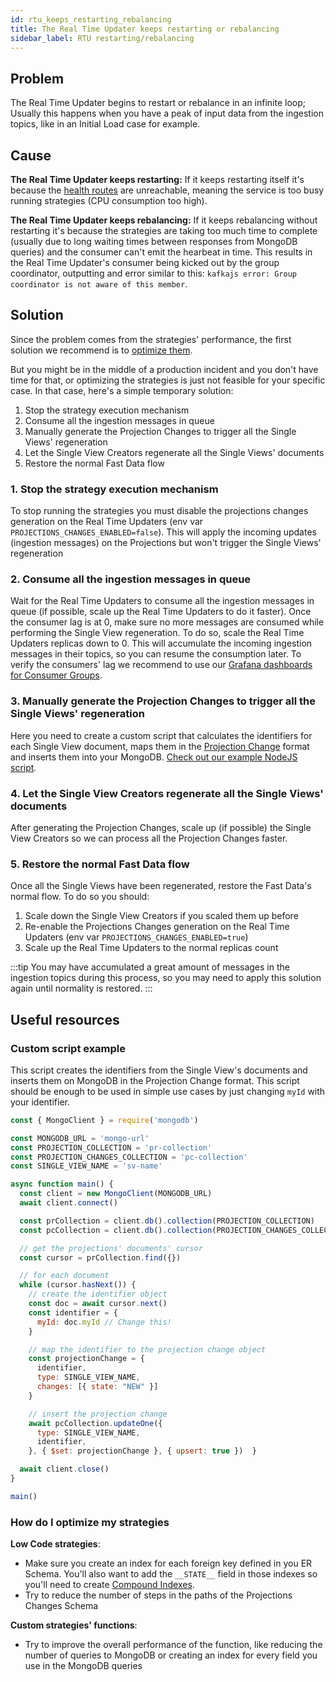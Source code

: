 ```yaml
---
id: rtu_keeps_restarting_rebalancing
title: The Real Time Updater keeps restarting or rebalancing
sidebar_label: RTU restarting/rebalancing
---
```


## Problem

The Real Time Updater begins to restart or rebalance in an infinite loop; Usually this happens when you have a peak of input data from the ingestion topics, like in an Initial Load case for example.

## Cause

**The Real Time Updater keeps restarting:** If it keeps restarting itself it's because the [health routes](/guidelines/microservice_vademecum.md#health-routes) are unreachable, meaning the service is too busy running strategies (CPU consumption too high).

**The Real Time Updater keeps rebalancing:** If it keeps rebalancing without restarting it's because the strategies are taking too much time to complete (usually due to long waiting times between responses from MongoDB queries) and the consumer can't emit the hearbeat in time. This results in the Real Time Updater's consumer being kicked out by the group coordinator, outputting and error similar to this: `kafkajs error: Group coordinator is not aware of this member`.

## Solution

Since the problem comes from the strategies' performance, the first solution we recommend is to  [optimize them](#how-do-i-optimize-my-strategies).

But you might be in the middle of a production incident and you don't have time for that, or optimizing the strategies is just not feasible for your specific case. 
In that case, here's a simple temporary solution:

1. Stop the strategy execution mechanism
2. Consume all the ingestion messages in queue
3. Manually generate the Projection Changes to trigger all the Single Views' regeneration
4. Let the Single View Creators regenerate all the Single Views' documents
5. Restore the normal Fast Data flow

### 1. Stop the strategy execution mechanism

To stop running the strategies you must disable the projections changes generation on the Real Time Updaters (env var `PROJECTIONS_CHANGES_ENABLED=false`). This will apply the incoming updates (ingestion messages) on the Projections but won't trigger the Single Views' regeneration

### 2. Consume all the ingestion messages in queue

Wait for the Real Time Updaters to consume all the ingestion messages in queue (if possible, scale up the Real Time Updaters to do it faster). Once the consumer lag is at 0, make sure no more messages are consumed while performing the Single View regeneration. To do so, scale the Real Time Updaters replicas down to 0. This will accumulate the incoming ingestion messages in their topics, so you can resume the consumption later. To verify the consumers' lag we recommend to use our [Grafana dashboards for Consumer Groups](/fast_data/monitoring/dashboards/consumer_groups.md).

### 3. Manually generate the Projection Changes to trigger all the Single Views' regeneration

Here you need to create a custom script that calculates the identifiers for each Single View document, maps them in the [Projection Change](/fast_data/inputs_and_outputs.md#projection-change) format and inserts them into your MongoDB. [Check out our example NodeJS script](#custom-script-example).

### 4. Let the Single View Creators regenerate all the Single Views' documents

After generating the Projection Changes, scale up (if possible) the Single View Creators so we can process all the Projection Changes faster.

### 5. Restore the normal Fast Data flow

Once all the Single Views have been regenerated, restore the Fast Data's normal flow. To do so you should:
1. Scale down the Single View Creators if you scaled them up before
2. Re-enable the Projections Changes generation on the Real Time Updaters (env var `PROJECTIONS_CHANGES_ENABLED=true`)
3. Scale up the Real Time Updaters to the normal replicas count

:::tip
You may have accumulated a great amount of messages in the ingestion topics during this process, so you may need to apply this solution again until normality is restored.
:::

## Useful resources

### Custom script example

This script creates the identifiers from the Single View's documents and inserts them on MongoDB in the Projection Change format. This script should be enough to be used in simple use cases by just changing `myId` with your identifier.

```javascript
const { MongoClient } = require('mongodb')

const MONGODB_URL = 'mongo-url'
const PROJECTION_COLLECTION = 'pr-collection'
const PROJECTION_CHANGES_COLLECTION = 'pc-collection'
const SINGLE_VIEW_NAME = 'sv-name'

async function main() {
  const client = new MongoClient(MONGODB_URL)
  await client.connect()

  const prCollection = client.db().collection(PROJECTION_COLLECTION)
  const pcCollection = client.db().collection(PROJECTION_CHANGES_COLLECTION)

  // get the projections' documents' cursor
  const cursor = prCollection.find({})

  // for each document
  while (cursor.hasNext()) {
    // create the identifier object
    const doc = await cursor.next()
    const identifier = {
      myId: doc.myId // Change this!
    }

    // map the identifier to the projection change object
    const projectionChange = {
      identifier,
      type: SINGLE_VIEW_NAME,
      changes: [{ state: "NEW" }]
    }

    // insert the projection change
    await pcCollection.updateOne({
      type: SINGLE_VIEW_NAME,
      identifier,
    }, { $set: projectionChange }, { upsert: true })  }

  await client.close()
}

main()
```

### How do I optimize my strategies

**Low Code strategies**:
- Make sure you create an index for each foreign key defined in you ER Schema. You'll also want to add the `__STATE__` field in those indexes so you'll need to create [Compound Indexes](https://www.mongodb.com/docs/manual/core/index-compound/).
- Try to reduce the number of steps in the paths of the Projections Changes Schema

**Custom strategies' functions**:
- Try to improve the overall performance of the function, like reducing the number of queries to MongoDB or creating an index for every field you use in the MongoDB queries
